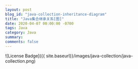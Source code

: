 ```yaml
---
layout: post
blog_id: "java-collection-inheritance-diagram"
title: "Java集合继承关系[图]"
date: 2020-04-07 00:00:00 -0700
tags: Java
category: Java
summary: 
comments: false
---
```


![License Badge]({{ site.baseurl}}/images/java-collection/java-collection.png)